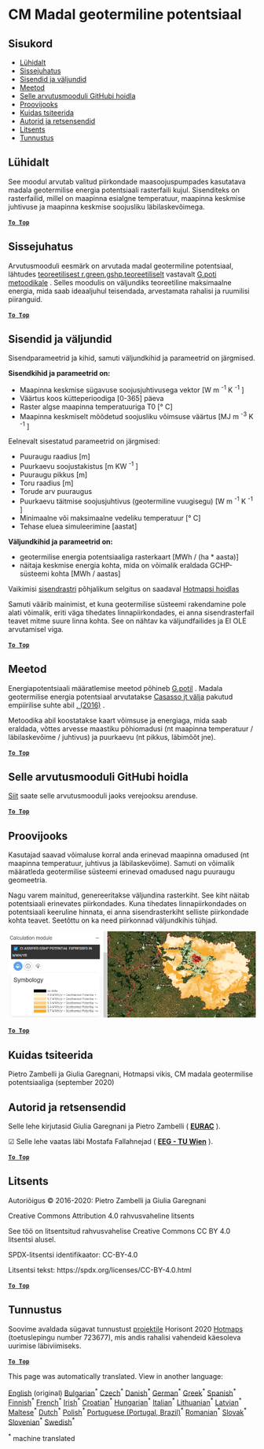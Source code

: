 <h1><a class="anchor" id="cm-shallow-geothermal-potential" href="#cm-shallow-geothermal-potential"><i class="fa fa-link"></i></a>CM Madal geotermiline potentsiaal</h1><h2><a class="anchor" id="table-of-contents" href="#table-of-contents"><i class="fa fa-link"></i></a> Sisukord</h2><ul><li> <a href="#in-a-glance">Lühidalt</a></li><li> <a href="#introduction">Sissejuhatus</a></li><li> <a href="#inputs-and-outputs">Sisendid ja väljundid</a></li><li> <a href="#method">Meetod</a></li><li> <a href="#github-repository-of-this-calculation-module">Selle arvutusmooduli GitHubi hoidla</a></li><li> <a href="#sample-run">Proovijooks</a></li><li> <a href="#how-to-cite">Kuidas tsiteerida</a></li><li> <a href="#authors-and-reviewers">Autorid ja retsensendid</a></li><li> <a href="#license">Litsents</a></li><li> <a href="#acknowledgement">Tunnustus</a></li></ul><h2><a class="anchor" id="in-a-glance" href="#in-a-glance"><i class="fa fa-link"></i></a> Lühidalt</h2><p> See moodul arvutab valitud piirkondade maasoojuspumpades kasutatava madala geotermilise energia potentsiaali rasterfaili kujul. Sisenditeks on rasterfailid, millel on maapinna esialgne temperatuur, maapinna keskmise juhtivuse ja maapinna keskmise soojusliku läbilaskevõimega.</p><p> <a href="#table-of-contents"><strong><code>To Top</code></strong></a></p><h2><a class="anchor" id="introduction" href="#introduction"><i class="fa fa-link"></i></a> Sissejuhatus</h2><p> Arvutusmooduli eesmärk on arvutada madal geotermiline potentsiaal, lähtudes <a href="https://grass.osgeo.org/grass76/manuals/addons/r.green.gshp.theoretical.html">teoreetilisest r.green.gshp.teoreetiliselt</a> vastavalt <a href="https://www.sciencedirect.com/science/article/pii/S0360544216303358">G.poti metoodikale</a> . Selles moodulis on väljundiks teoreetiline maksimaalne energia, mida saab ideaaljuhul teisendada, arvestamata rahalisi ja ruumilisi piiranguid.</p><p> <a href="#table-of-contents"><strong><code>To Top</code></strong></a></p><h2><a class="anchor" id="inputs-and-outputs" href="#inputs-and-outputs"><i class="fa fa-link"></i></a> Sisendid ja väljundid</h2><p> Sisendparameetrid ja kihid, samuti väljundkihid ja parameetrid on järgmised.</p><p> <strong>Sisendkihid ja parameetrid on:</strong></p><ul><li> Maapinna keskmise sügavuse soojusjuhtivusega vektor [W m <sup>-1</sup> K <sup>-1</sup> ]</li><li> Väärtus koos kütteperioodiga [0-365] päeva</li><li> Raster algse maapinna temperatuuriga T0 [° C]</li><li> Maapinna keskmiselt mõõdetud soojusliku võimsuse väärtus [MJ m <sup>-3</sup> K <sup>-1</sup> ]</li></ul><p> Eelnevalt sisestatud parameetrid on järgmised:</p><ul><li> Puuraugu raadius [m]</li><li> Puurkaevu soojustakistus [m KW <sup>-1</sup> ]</li><li> Puuraugu pikkus [m]</li><li> Toru raadius [m]</li><li> Torude arv puuraugus</li><li> Puurkaevu täitmise soojusjuhtivus (geotermiline vuugisegu) [W m <sup>-1</sup> K <sup>-1</sup> ]</li><li> Minimaalne või maksimaalne vedeliku temperatuur [° C]</li><li> Tehase eluea simuleerimine [aastat]</li></ul><p> <strong>Väljundkihid ja parameetrid on:</strong></p><ul><li> geotermilise energia potentsiaaliga rasterkaart [MWh / (ha * aasta)]</li><li> näitaja keskmise energia kohta, mida on võimalik eraldada GCHP-süsteemi kohta [MWh / aastas]</li></ul><p> Vaikimisi <a href="https://gitlab.com/hotmaps/potential/potential_geothermal_raster">sisendrastri</a> põhjalikum selgitus on saadaval <a href="https://gitlab.com/hotmaps/potential/potential_geothermal_raster">Hotmapsi hoidlas</a></p><p> Samuti väärib mainimist, et kuna geotermilise süsteemi rakendamine pole alati võimalik, eriti väga tihedates linnapiirkondades, ei anna sisendrasterfail teavet mitme suure linna kohta. See on nähtav ka väljundfailides ja EI OLE arvutamisel viga.</p><p> <a href="#table-of-contents"><strong><code>To Top</code></strong></a></p><h2><a class="anchor" id="method" href="#method"><i class="fa fa-link"></i></a> Meetod</h2><p> Energiapotentsiaali määratlemise meetod põhineb <a href="https://www.sciencedirect.com/science/article/pii/S0360544216303358">G.potil</a> . Madala geotermilise energia potentsiaal arvutatakse <a href="https://www.sciencedirect.com/science/article/pii/S0360544216303358">Casasso jt välja</a> pakutud empiirilise suhte abil <a href="https://www.sciencedirect.com/science/article/pii/S0360544216303358">. (2016)</a> .</p><p> Metoodika abil koostatakse kaart võimsuse ja energiaga, mida saab eraldada, võttes arvesse maastiku põhiomadusi (nt maapinna temperatuur / läbilaskevõime / juhtivus) ja puurkaevu (nt pikkus, läbimõõt jne).</p><p> <a href="#table-of-contents"><strong><code>To Top</code></strong></a></p><h2><a class="anchor" id="github-repository-of-this-calculation-module" href="#github-repository-of-this-calculation-module"><i class="fa fa-link"></i></a> Selle arvutusmooduli GitHubi hoidla</h2><p> <a href="https://github.com/HotMaps/gchp_potential/tree/develop">Siit</a> saate selle arvutusmooduli jaoks verejooksu arenduse.</p><p> <a href="#table-of-contents"><strong><code>To Top</code></strong></a></p><h2><a class="anchor" id="sample-run" href="#sample-run"><i class="fa fa-link"></i></a> Proovijooks</h2><p> Kasutajad saavad võimaluse korral anda erinevad maapinna omadused (nt maapinna temperatuur, juhtivus ja läbilaskevõime). Samuti on võimalik määratleda geotermilise süsteemi erinevad omadused nagu puuraugu geomeetria.</p><p> Nagu varem mainitud, genereeritakse väljundina rasterkiht. See kiht näitab potentsiaali erinevates piirkondades. Kuna tihedates linnapiirkondades on potentsiaali keeruline hinnata, ei anna sisendrasterkiht selliste piirkondade kohta teavet. Seetõttu on ka need piirkonnad väljundkihis tühjad.</p><img src="/en/CM-Shallow-geothermal-potential/shallow_geothermal_out_raster.png"/><p> <a href="#table-of-contents"><strong><code>To Top</code></strong></a></p><h2><a class="anchor" id="how-to-cite" href="#how-to-cite"><i class="fa fa-link"></i></a> Kuidas tsiteerida</h2><p> Pietro Zambelli ja Giulia Garegnani, Hotmapsi vikis, CM madala geotermilise potentsiaaliga (september 2020)</p><h2><a class="anchor" id="authors-and-reviewers" href="#authors-and-reviewers"><i class="fa fa-link"></i></a> Autorid ja retsensendid</h2><p> Selle lehe kirjutasid Giulia Garegnani ja Pietro Zambelli ( <strong><a href="http://www.eurac.edu">EURAC</a></strong> ).</p><p> ☑ Selle lehe vaatas läbi Mostafa Fallahnejad ( <strong><a href="https://eeg.tuwien.ac.at/">EEG - TU Wien</a></strong> ).</p><p> <a href="#table-of-contents"><strong><code>To Top</code></strong></a></p><h2><a class="anchor" id="license" href="#license"><i class="fa fa-link"></i></a> Litsents</h2><p> Autoriõigus © 2016-2020: Pietro Zambelli ja Giulia Garegnani</p><p> Creative Commons Attribution 4.0 rahvusvaheline litsents</p><p> See töö on litsentsitud rahvusvahelise Creative Commons CC BY 4.0 litsentsi alusel.</p><p> SPDX-litsentsi identifikaator: CC-BY-4.0</p><p> Litsentsi tekst: https://spdx.org/licenses/CC-BY-4.0.html</p><p> <a href="#table-of-contents"><strong><code>To Top</code></strong></a></p><h2><a class="anchor" id="acknowledgement" href="#acknowledgement"><i class="fa fa-link"></i></a> Tunnustus</h2><p> Soovime avaldada sügavat tunnustust <a href="https://www.hotmaps-project.eu">projektile</a> Horisont 2020 <a href="https://www.hotmaps-project.eu">Hotmaps</a> (toetuslepingu number 723677), mis andis rahalisi vahendeid käesoleva uurimise läbiviimiseks.</p><p> <a href="#table-of-contents"><strong><code>To Top</code></strong></a></p>
<!--- THIS IS A SUPER UNIQUE IDENTIFIER -->

This page was automatically translated. View in another language:

[English](../en/CM-Shallow-geothermal-potential) (original) [Bulgarian](../bg/CM-Shallow-geothermal-potential)<sup>\*</sup> [Czech](../cs/CM-Shallow-geothermal-potential)<sup>\*</sup> [Danish](../da/CM-Shallow-geothermal-potential)<sup>\*</sup> [German](../de/CM-Shallow-geothermal-potential)<sup>\*</sup> [Greek](../el/CM-Shallow-geothermal-potential)<sup>\*</sup> [Spanish](../es/CM-Shallow-geothermal-potential)<sup>\*</sup>  [Finnish](../fi/CM-Shallow-geothermal-potential)<sup>\*</sup> [French](../fr/CM-Shallow-geothermal-potential)<sup>\*</sup> [Irish](../ga/CM-Shallow-geothermal-potential)<sup>\*</sup> [Croatian](../hr/CM-Shallow-geothermal-potential)<sup>\*</sup> [Hungarian](../hu/CM-Shallow-geothermal-potential)<sup>\*</sup> [Italian](../it/CM-Shallow-geothermal-potential)<sup>\*</sup> [Lithuanian](../lt/CM-Shallow-geothermal-potential)<sup>\*</sup> [Latvian](../lv/CM-Shallow-geothermal-potential)<sup>\*</sup> [Maltese](../mt/CM-Shallow-geothermal-potential)<sup>\*</sup> [Dutch](../nl/CM-Shallow-geothermal-potential)<sup>\*</sup> [Polish](../pl/CM-Shallow-geothermal-potential)<sup>\*</sup> [Portuguese (Portugal, Brazil)](../pt/CM-Shallow-geothermal-potential)<sup>\*</sup> [Romanian](../ro/CM-Shallow-geothermal-potential)<sup>\*</sup> [Slovak](../sk/CM-Shallow-geothermal-potential)<sup>\*</sup> [Slovenian](../sl/CM-Shallow-geothermal-potential)<sup>\*</sup> [Swedish](../sv/CM-Shallow-geothermal-potential)<sup>\*</sup> 

<sup>\*</sup> machine translated
